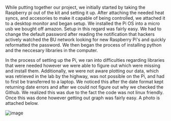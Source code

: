 While putting together our project, we initially started by taking the Raspberry pi out of the kit and setting it up. After attaching the needed heat syncs,
and accesories to make it capable of being controlled, we attached it to a desktop monitor and began setup. We installed the Pi OS into a micro usb we bought
off amazon. Setup in this regard was fairly easy. We had to change the default password after reading the notification that hackers actively watched the BU 
network looking for new Raspberry Pi's and quickly reformatted the password. We then began the process of installing python and the neccesary libraries in 
the computer.

In the process of setting up the Pi, we ran into difficulties regarding libraries that were needed however we were able to figure out which were missing and
install them. Additionally, we were not aware plotting our data, which was retrieved in the lab by the highway, was not possible on the Pi, and had to first
be transferred to a laptop. We noticed this after the date format kept returning date errors and after we could not figure out why we checked the Github. We
realized this was due to the fact the code was not linux friendly. Once this was done however getting out graph was fairly easy. A photo is attached below.


![image](https://user-images.githubusercontent.com/86809648/133538111-bb279fff-789a-4ec7-9d41-022bf3a9b264.png)
